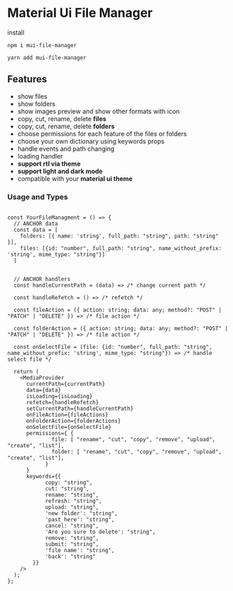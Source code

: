 # Material Ui File Manager

install

```cli
npm i mui-file-manager
```

```cli
yarn add mui-file-manager
```

## Features

- show files
- show folders
- show images preview and show other formats with icon
- copy, cut, rename, delete **files**
- copy, cut, rename, delete **folders**
- choose permissions for each feature of the files or folders
- choose your own dictionary using keywords props
- handle events and path changing
- loading handler
- **support rtl via theme**
- **support light and dark mode**
- compatible with your **material ui theme**

### Usage and Types

```tsx

const YourFileManagment = () => {
  // ANCHOR data
  const data = [
    folders: [{ name: 'string', full_path: "string", path: "string" }],
    files: [{id: "number", full_path: "string", name_without_prefix: 'string', mime_type: "string"}]
  ]


  // ANCHOR handlers
  const handleCurrentPath = (data) => /* change current path */

  const handleRefetch = () => /* refetch */

  const fileAction = ({ action: string; data: any; method?: "POST" | "PATCH" | "DELETE" }) => /* file action */

  const folderAction = ({ action: string; data: any; method?: "POST" | "PATCH" | "DELETE" }) => /* file action */

  const onSelectFile = (file: {id: "number", full_path: "string", name_without_prefix: 'string', mime_type: "string"}) => /* handle select file */

  return (
    <MediaProvider
      currentPath={currentPath}
      data={data}
      isLoading={isLoading}
      refetch={handleRefetch}
      setCurrentPath={handleCurrentPath}
      onFileAction={fileActions}
      onFolderAction={folderActions}
      onSelectFile={onSelectFile}
      permissions={ {
              file: [ "rename", "cut", "copy", "remove", "upload", "create", "list"],
              folder: [ "rename", "cut", "copy", "remove", "upload", "create", "list"],
            }
      }
      keywords={{
            copy: "string",
            cut: "string",
            rename: "string",
            refresh: "string",
            upload: "string",
            'new folder': "string",
            'past here': "string",
            cancel: "string",
            'Are you sure to delete': "string",
            remove: "string",
            submit: "string",
            'file name': "string",
            'back': "string"
        }}
    />
  );
};

```
